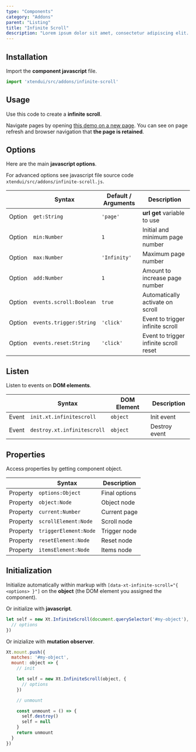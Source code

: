 ```yaml
---
type: "Components"
category: "Addons"
parent: "Listing"
title: "Infinite Scroll"
description: "Lorem ipsum dolor sit amet, consectetur adipiscing elit. Nunc tempus laoreet leo sit amet iaculis."
---
```


## Installation

Import the **component javascript** file.

```jsx
import 'xtendui/src/addons/infinite-scroll'
```

## Usage

Use this code to create a **infinite scroll**.

Navigate pages by opening [this demo on a new page](https://xtendui.com/iframe/components/addons/infinite-scroll). You can see on page refresh and browser navigation that **the page is retained**.

<demo>
  <div class="gatsby_demo_item toggle" data-iframe="iframe/components/addons/infinite-scroll">
  </div>
</demo>

## Options

Here are the main **javascript options**.

For advanced options see javascript file source code `xtendui/src/addons/infinite-scroll.js`.

<div class="table-scroll">

|                         | Syntax                                    | Default / Arguments                       | Description                   |
| ----------------------- | ----------------------------------------- | ----------------------------- | ----------------------------- |
| Option                    | `get:String`                          | `'page'`        | **url get** variable to use            |
| Option                    | `min:Number`                          | `1`        | Initial and minimum page number            |
| Option                    | `max:Number`                          | `'Infinity'`        | Maximum page number            |
| Option                    | `add:Number`                          | `1`        | Amount to increase page number            |
| Option                    | `events.scroll:Boolean`                          | `true`        | Automatically activate on scroll            |
| Option                    | `events.trigger:String`                          | `'click'`        | Event to trigger infinite scroll            |
| Option                    | `events.reset:String`                          | `'click'`        | Event to trigger infinite scroll reset            |

</div>

## Listen

Listen to events on **DOM elements**.

<div class="table-scroll">

|                         | Syntax                                    | DOM Element                    | Description                   |
| ----------------------- | ----------------------------------------- | ----------------------------- | ----------------------------- |
| Event                   | `init.xt.infinitescroll`           | `object` | Init event             |
| Event                   | `destroy.xt.infinitescroll`           | `object` | Destroy event             |

</div>

## Properties

Access properties by getting component object.

<div class="table-scroll">

|                         | Syntax                                   | Description                   |
| ----------------------- | ---------------------------------------- | ----------------------------- |
| Property                   | `options:Object`       | Final options             |
| Property                   | `object:Node`       | Object node             |
| Property                   | `current:Number`       | Current page             |
| Property                   | `scrollElement:Node`       | Scroll node             |
| Property                   | `triggerElement:Node`       | Trigger node             |
| Property                   | `resetElement:Node`       | Reset node             |
| Property                   | `itemsElement:Node`       | Items node             |

</div>

## Initialization

Initialize automatically within markup with `[data-xt-infinite-scroll="{ <options> }"]` on the **object** (the DOM element you assigned the component).

Or initialize with **javascript**.

```js
let self = new Xt.InfiniteScroll(document.querySelector('#my-object'), {
  // options
})
```

Or inizialize with **mutation observer**.

```js
Xt.mount.push({
  matches: '#my-object',
  mount: object => {
    // init

    let self = new Xt.InfiniteScroll(object, {
      // options
    })

    // unmount

    const unmount = () => {
      self.destroy()
      self = null
    }
    return unmount
  }
})
```
